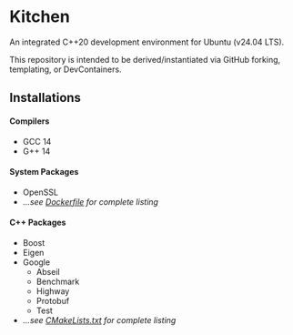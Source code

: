 # Kitchen

An integrated C++20 development environment for Ubuntu (v24.04 LTS).

This repository is intended to be derived/instantiated via GitHub forking, templating, or DevContainers.

## Installations

#### Compilers
- GCC 14
- G++ 14

#### System Packages
- OpenSSL
- *...see [Dockerfile](.devcontainer/Dockerfile) for complete listing*

#### C++ Packages
- Boost
- Eigen
- Google 
    - Abseil
    - Benchmark
    - Highway
    - Protobuf
    - Test
- *...see [CMakeLists.txt](CMakeLists.txt) for complete listing*

